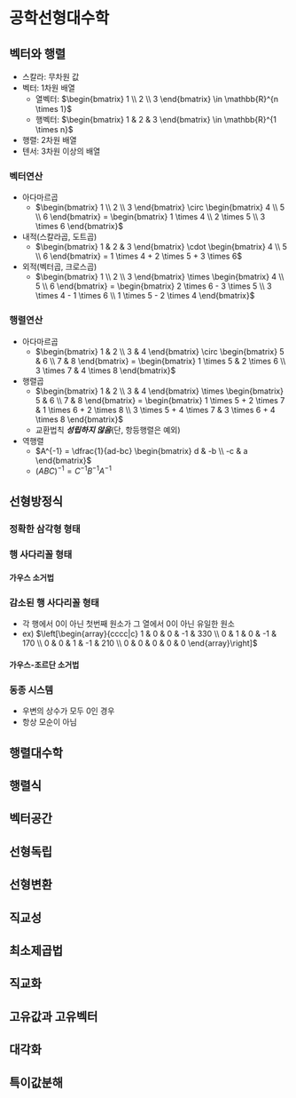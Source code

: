 # 공학선형대수학

## 벡터와 행렬

- 스칼라: 무차원 값
- 벡터: 1차원 배열
  - 열벡터: $\begin{bmatrix} 1 \\ 2 \\ 3 \end{bmatrix} \in \mathbb{R}^{n \times 1}$
  - 행벡터: $\begin{bmatrix} 1 & 2 & 3 \end{bmatrix} \in \mathbb{R}^{1 \times n}$
- 행렬: 2차원 배열
- 텐서: 3차원 이상의 배열
  
### 벡터연산

- 아다마르곱
  - $\begin{bmatrix} 1 \\ 2 \\ 3 \end{bmatrix} \circ \begin{bmatrix} 4 \\ 5 \\ 6 \end{bmatrix} = \begin{bmatrix} 1 \times 4 \\ 2 \times 5 \\ 3 \times 6 \end{bmatrix}$
- 내적(스칼라곱, 도트곱)
  - $\begin{bmatrix} 1 & 2 & 3 \end{bmatrix} \cdot \begin{bmatrix} 4 \\ 5 \\ 6 \end{bmatrix} = 1 \times 4 + 2 \times 5 + 3 \times 6$
- 외적(벡터곱, 크로스곱)
  - $\begin{bmatrix} 1 \\ 2 \\ 3 \end{bmatrix} \times \begin{bmatrix} 4 \\ 5 \\ 6 \end{bmatrix} = \begin{bmatrix} 2 \times 6 - 3 \times 5 \\ 3 \times 4 - 1 \times 6 \\ 1 \times 5 - 2 \times 4 \end{bmatrix}$

### 행렬연산

- 아다마르곱
  - $\begin{bmatrix} 1 & 2 \\ 3 & 4 \end{bmatrix} \circ \begin{bmatrix} 5 & 6 \\ 7 & 8 \end{bmatrix} = \begin{bmatrix} 1 \times 5 & 2 \times 6 \\ 3 \times 7 & 4 \times 8 \end{bmatrix}$
- 행렬곱
  - $\begin{bmatrix} 1 & 2 \\ 3 & 4 \end{bmatrix} \times \begin{bmatrix} 5 & 6 \\ 7 & 8 \end{bmatrix} = \begin{bmatrix} 1 \times 5 + 2 \times 7 & 1 \times 6 + 2 \times 8 \\ 3 \times 5 + 4 \times 7 & 3 \times 6 + 4 \times 8 \end{bmatrix}$
  - 교환법칙 _**성립하지 않음**_(단, 항등행렬은 예외)
- 역행렬
  - $A^{-1} = \dfrac{1}{ad-bc} \begin{bmatrix} d & -b \\ -c & a \end{bmatrix}$
  - $\left(ABC\right)^{-1} = C^{-1}B^{-1}A^{-1}$

## 선형방정식

### 정확한 삼각형 형태

### 행 사다리꼴 형태

#### 가우스 소거법

### 감소된 행 사다리꼴 형태

- 각 행에서 0이 아닌 첫번째 원소가 그 열에서 0이 아닌 유일한 원소
- ex) $\left[\begin{array}{cccc|c} 1 & 0 & 0 & -1 & 330 \\ 0 & 1 & 0 & -1 & 170 \\ 0 & 0 & 1 & -1 & 210 \\ 0 & 0 & 0 & 0 & 0 \end{array}\right]$

#### 가우스-조르단 소거법

### 동종 시스템

- 우변의 상수가 모두 0인 경우
- 항상 모순이 아님

## 행렬대수학



## 행렬식

## 벡터공간

## 선형독립

## 선형변환

## 직교성

## 최소제곱법

## 직교화

## 고유값과 고유벡터

## 대각화

## 특이값분해
